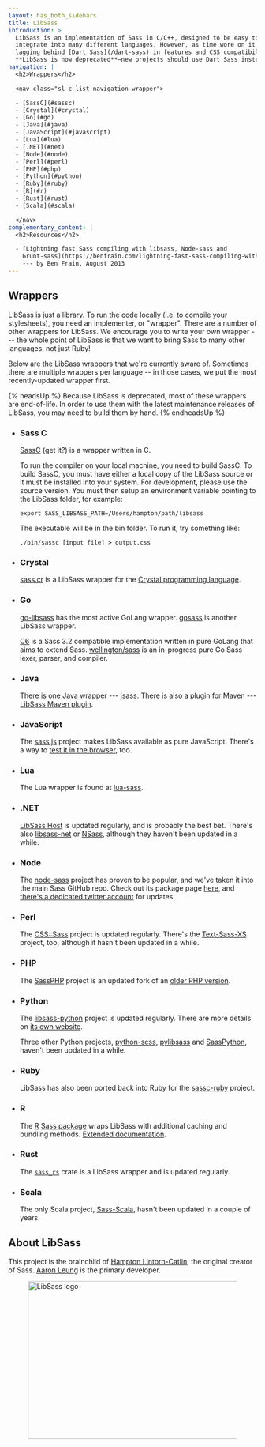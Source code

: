 ```yaml
---
layout: has_both_sidebars
title: LibSass
introduction: >
  LibSass is an implementation of Sass in C/C++, designed to be easy to
  integrate into many different languages. However, as time wore on it ended up
  lagging behind [Dart Sass](/dart-sass) in features and CSS compatibility.
  **LibSass is now deprecated**—new projects should use Dart Sass instead.
navigation: |
  <h2>Wrappers</h2>

  <nav class="sl-c-list-navigation-wrapper">

  - [SassC](#sassc)
  - [Crystal](#crystal)
  - [Go](#go)
  - [Java](#java)
  - [JavaScript](#javascript)
  - [Lua](#lua)
  - [.NET](#net)
  - [Node](#node)
  - [Perl](#perl)
  - [PHP](#php)
  - [Python](#python)
  - [Ruby](#ruby)
  - [R](#r)
  - [Rust](#rust)
  - [Scala](#scala)

  </nav>
complementary_content: |
  <h2>Resources</h2>

  - [Lightning fast Sass compiling with libsass, Node-sass and
    Grunt-sass](https://benfrain.com/lightning-fast-sass-compiling-with-libsass-node-sass-and-grunt-sass/)
    --- by Ben Frain, August 2013
---
```


## Wrappers

LibSass is just a library. To run the code locally (i.e. to compile your
stylesheets), you need an implementer, or "wrapper". There are a number of other
wrappers for LibSass. We encourage you to write your own wrapper --- the whole
point of LibSass is that we want to bring Sass to many other languages, not just
Ruby!

Below are the LibSass wrappers that we're currently aware of. Sometimes there
are multiple wrappers per language -- in those cases, we put the most
recently-updated wrapper first.

{% headsUp %}
  Because LibSass is deprecated, most of these wrappers are end-of-life. In
  order to use them with the latest maintenance releases of LibSass, you may
  need to build them by hand.
{% endheadsUp %}

- <h3 id="sassc">Sass C</h3>

  [SassC](https://github.com/sass/sassc) (get it?) is a wrapper written in C.

  To run the compiler on your local machine, you need to build SassC. To build
  SassC, you must have either a local copy of the LibSass source or it must be
  installed into your system. For development, please use the source version.
  You must then setup an environment variable pointing to the LibSass folder,
  for example:

  ```shellsession
  export SASS_LIBSASS_PATH=/Users/hampton/path/libsass
  ```

  The executable will be in the bin folder. To run it, try something like:

  ```shellsession
  ./bin/sassc [input file] > output.css
  ```

- <h3 id="crystal">Crystal</h3>

  [sass.cr](https://github.com/straight-shoota/sass.cr) is a LibSass wrapper for
  the [Crystal programming language](https://crystal-lang.org/).

- <h3 id="go">Go</h3>

  [go-libsass](https://github.com/wellington/go-libsass) has the most active
  GoLang wrapper. [gosass](https://github.com/moovweb/gosass) is another LibSass
  wrapper.

  [C6](https://github.com/c9s/c6) is a Sass 3.2 compatible implementation
  written in pure GoLang that aims to extend Sass.
  [wellington/sass](https://github.com/wellington/sass) is an in-progress pure
  Go Sass lexer, parser, and compiler.

- <h3 id="java">Java</h3>

  There is one Java wrapper --- [jsass](https://github.com/bit3/jsass). There is
  also a plugin for Maven --- [LibSass Maven
  plugin](https://gitlab.com/haynes/libsass-maven-plugin).

- <h3 id="javascript">JavaScript</h3>

  The [sass.js](https://github.com/medialize/sass.js) project makes LibSass
  available as pure JavaScript. There's a way to [test it in the
  browser](https://sass.js.org/), too.

- <h3 id="lua">Lua</h3>

  The Lua wrapper is found at
  [lua-sass](https://github.com/craigbarnes/lua-sass).

- <h3 id="net">.NET</h3>

  [LibSass Host](https://github.com/Taritsyn/LibSassHost) is updated regularly,
  and is probably the best bet. There's also
  [libsass-net](https://github.com/sass/libsass-net) or
  [NSass](https://github.com/TBAPI-0KA/NSass), although they haven't been
  updated in a while.

- <h3 id="node">Node</h3>

  The [node-sass](https://github.com/sass/node-sass) project has proven to be
  popular, and we've taken it into the main Sass GitHub repo. Check out its
  package page [here](https://www.npmjs.com/package/node-sass), and [there's a
  dedicated twitter account](https://twitter.com/nodesass) for updates.

- <h3 id="perl">Perl</h3>

  The [CSS::Sass](https://github.com/sass/perl-libsass) project is updated
  regularly. There's the [Text-Sass-XS](https://github.com/ysasaki/Text-Sass-XS)
  project, too, although it hasn't been updated in a while.

- <h3 id="php">PHP</h3>

  The [SassPHP](https://github.com/absalomedia/sassphp) project is an updated
  fork of an [older PHP version](https://github.com/jamierumbelow/sassphp).

- <h3 id="python">Python</h3>

  The [libsass-python](https://github.com/sass/libsass-python) project is
  updated regularly. There are more details on [its own
  website](https://sass.github.io/libsass-python/).

  Three other Python projects,
  [python-scss](https://github.com/pistolero/python-scss),
  [pylibsass](https://github.com/rsenk330/pylibsass) and
  [SassPython](https://github.com/marianoguerra/SassPython), haven't been
  updated in a while.

- <h3 id="ruby">Ruby</h3>

  LibSass has also been ported back into Ruby for the
  [sassc-ruby](https://github.com/sass/sassc-ruby) project.

- <h3 id="r">R</h3>

  The [R](https://www.r-project.org/) [Sass
  package](https://github.com/rstudio/sass) wraps LibSass with additional
  caching and bundling methods. [Extended
  documentation](https://rstudio.github.io/sass/).

- <h3 id="rust">Rust</h3>

  The [`sass_rs`](https://github.com/compass-rs/sass-rs) crate is a LibSass
  wrapper and is updated regularly.

- <h3 id="scala">Scala</h3>

  The only Scala project, [Sass-Scala](https://github.com/kkung/Sass-Scala),
  hasn't been updated in a couple of years.

## About LibSass

This project is the brainchild of [Hampton
Lintorn-Catlin](https://twitter.com/HamptonMakes), the original creator of Sass.
[Aaron Leung](https://github.com/akhleung) is the primary developer.

<figure>
  <img alt="LibSass logo" width="640" height="320" src="/assets/img/logos/libsass.png">
</figure>
